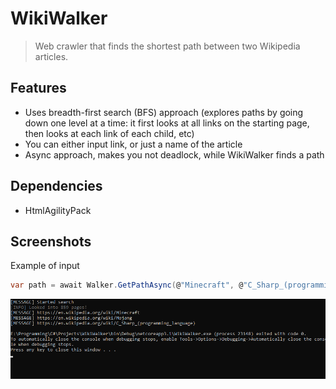 # WikiWalker
> Web crawler that finds the shortest path between two Wikipedia articles.
## Features
- Uses breadth-first search (BFS) approach (explores paths by going down one level at a time: it first looks at all links on the starting page, then looks at each link of each child, etc)
- You can either input link, or just a name of the article
- Async approach, makes you not deadlock, while WikiWalker finds a path
## Dependencies
 - HtmlAgilityPack
 
## Screenshots 
Example of input 
```cs
var path = await Walker.GetPathAsync(@"Minecraft", @"C_Sharp_(programming_language)");
```
![alt text](https://github.com/D3AD-E/WikiWalker/blob/master/Pic1.png?raw=true)
